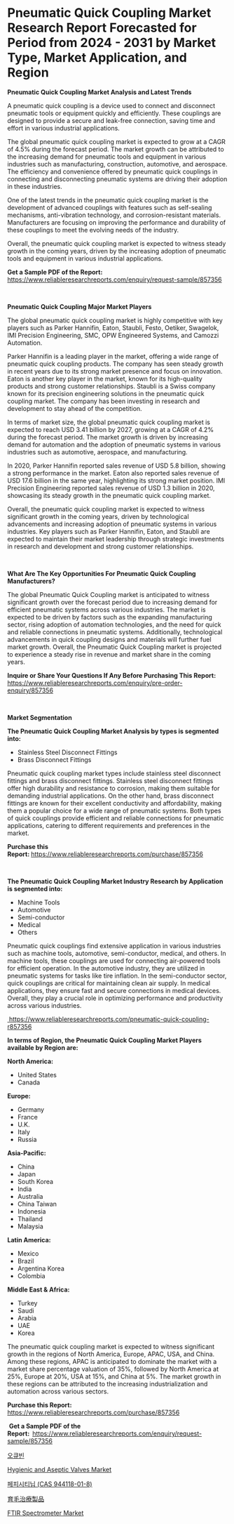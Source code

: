 <p><h1>Pneumatic Quick Coupling Market Research Report Forecasted for Period from 2024 -  2031 by Market Type, Market Application, and Region</h1></p><p><strong>Pneumatic Quick Coupling Market Analysis and Latest Trends</strong></p>
<p><p>A pneumatic quick coupling is a device used to connect and disconnect pneumatic tools or equipment quickly and efficiently. These couplings are designed to provide a secure and leak-free connection, saving time and effort in various industrial applications.</p><p>The global pneumatic quick coupling market is expected to grow at a CAGR of 4.5% during the forecast period. The market growth can be attributed to the increasing demand for pneumatic tools and equipment in various industries such as manufacturing, construction, automotive, and aerospace. The efficiency and convenience offered by pneumatic quick couplings in connecting and disconnecting pneumatic systems are driving their adoption in these industries.</p><p>One of the latest trends in the pneumatic quick coupling market is the development of advanced couplings with features such as self-sealing mechanisms, anti-vibration technology, and corrosion-resistant materials. Manufacturers are focusing on improving the performance and durability of these couplings to meet the evolving needs of the industry.</p><p>Overall, the pneumatic quick coupling market is expected to witness steady growth in the coming years, driven by the increasing adoption of pneumatic tools and equipment in various industrial applications.</p></p>
<p><strong>Get a Sample PDF of the Report:&nbsp;</strong> <a href="https://www.reliableresearchreports.com/enquiry/request-sample/857356">https://www.reliableresearchreports.com/enquiry/request-sample/857356</a></p>
<p>&nbsp;</p>
<p><strong>Pneumatic Quick Coupling Major Market Players</strong></p>
<p><p>The global pneumatic quick coupling market is highly competitive with key players such as Parker Hannifin, Eaton, Staubli, Festo, Oetiker, Swagelok, IMI Precision Engineering, SMC, OPW Engineered Systems, and Camozzi Automation. </p><p>Parker Hannifin is a leading player in the market, offering a wide range of pneumatic quick coupling products. The company has seen steady growth in recent years due to its strong market presence and focus on innovation. Eaton is another key player in the market, known for its high-quality products and strong customer relationships. Staubli is a Swiss company known for its precision engineering solutions in the pneumatic quick coupling market. The company has been investing in research and development to stay ahead of the competition.</p><p>In terms of market size, the global pneumatic quick coupling market is expected to reach USD 3.41 billion by 2027, growing at a CAGR of 4.2% during the forecast period. The market growth is driven by increasing demand for automation and the adoption of pneumatic systems in various industries such as automotive, aerospace, and manufacturing.</p><p>In 2020, Parker Hannifin reported sales revenue of USD 5.8 billion, showing a strong performance in the market. Eaton also reported sales revenue of USD 17.6 billion in the same year, highlighting its strong market position. IMI Precision Engineering reported sales revenue of USD 1.3 billion in 2020, showcasing its steady growth in the pneumatic quick coupling market. </p><p>Overall, the pneumatic quick coupling market is expected to witness significant growth in the coming years, driven by technological advancements and increasing adoption of pneumatic systems in various industries. Key players such as Parker Hannifin, Eaton, and Staubli are expected to maintain their market leadership through strategic investments in research and development and strong customer relationships.</p></p>
<p>&nbsp;</p>
<p><strong>What Are The Key Opportunities For Pneumatic Quick Coupling Manufacturers?</strong></p>
<p><p>The global Pneumatic Quick Coupling market is anticipated to witness significant growth over the forecast period due to increasing demand for efficient pneumatic systems across various industries. The market is expected to be driven by factors such as the expanding manufacturing sector, rising adoption of automation technologies, and the need for quick and reliable connections in pneumatic systems. Additionally, technological advancements in quick coupling designs and materials will further fuel market growth. Overall, the Pneumatic Quick Coupling market is projected to experience a steady rise in revenue and market share in the coming years.</p></p>
<p><strong>Inquire or Share Your Questions If Any Before Purchasing This Report:</strong> <a href="https://www.reliableresearchreports.com/enquiry/pre-order-enquiry/857356">https://www.reliableresearchreports.com/enquiry/pre-order-enquiry/857356</a></p>
<p>&nbsp;</p>
<p><strong>Market Segmentation</strong></p>
<p><strong>The Pneumatic Quick Coupling Market Analysis by types is segmented into:</strong></p>
<p><ul><li>Stainless Steel Disconnect Fittings</li><li>Brass Disconnect Fittings</li></ul></p>
<p><p>Pneumatic quick coupling market types include stainless steel disconnect fittings and brass disconnect fittings. Stainless steel disconnect fittings offer high durability and resistance to corrosion, making them suitable for demanding industrial applications. On the other hand, brass disconnect fittings are known for their excellent conductivity and affordability, making them a popular choice for a wide range of pneumatic systems. Both types of quick couplings provide efficient and reliable connections for pneumatic applications, catering to different requirements and preferences in the market.</p></p>
<p><strong>Purchase this Report:&nbsp;</strong><a href="https://www.reliableresearchreports.com/purchase/857356">https://www.reliableresearchreports.com/purchase/857356</a></p>
<p>&nbsp;</p>
<p><strong>The Pneumatic Quick Coupling Market Industry Research by Application is segmented into:</strong></p>
<p><ul><li>Machine Tools</li><li>Automotive</li><li>Semi-conductor</li><li>Medical</li><li>Others</li></ul></p>
<p><p>Pneumatic quick couplings find extensive application in various industries such as machine tools, automotive, semi-conductor, medical, and others. In machine tools, these couplings are used for connecting air-powered tools for efficient operation. In the automotive industry, they are utilized in pneumatic systems for tasks like tire inflation. In the semi-conductor sector, quick couplings are critical for maintaining clean air supply. In medical applications, they ensure fast and secure connections in medical devices. Overall, they play a crucial role in optimizing performance and productivity across various industries.</p></p>
<p><a href="https://www.reliableresearchreports.com/pneumatic-quick-coupling-r857356">&nbsp;https://www.reliableresearchreports.com/pneumatic-quick-coupling-r857356</a></p>
<p><strong>In terms of Region, the Pneumatic Quick Coupling Market Players available by Region are:</strong></p>
<p>
    <p> <strong> North America: </strong>
        <ul>
            <li>United States</li>
            <li>Canada</li>
        </ul>
        </p> 
    <p> <strong> Europe: </strong>
        <ul>
            <li>Germany</li>
            <li>France</li>
            <li>U.K.</li>
            <li>Italy</li>
            <li>Russia</li>
        </ul>
        </p> 
    <p> <strong> Asia-Pacific: </strong>
        <ul>
            <li>China</li>
            <li>Japan</li>
            <li>South Korea</li>
            <li>India</li>
            <li>Australia</li>
            <li>China Taiwan</li>
            <li>Indonesia</li>
            <li>Thailand</li>
            <li>Malaysia</li>
        </ul>
        </p> 
    <p> <strong> Latin America: </strong>
        <ul>
            <li>Mexico</li>
            <li>Brazil</li>
            <li>Argentina Korea</li>
            <li>Colombia</li>
        </ul>
        </p> 
    <p> <strong> Middle East & Africa: </strong>
        <ul>
            <li>Turkey</li>
            <li>Saudi</li>
            <li>Arabia</li>
            <li>UAE</li>
            <li>Korea</li>
        </ul>
    </p>
    </p>
<p><p>The pneumatic quick coupling market is expected to witness significant growth in the regions of North America, Europe, APAC, USA, and China. Among these regions, APAC is anticipated to dominate the market with a market share percentage valuation of 35%, followed by North America at 25%, Europe at 20%, USA at 15%, and China at 5%. The market growth in these regions can be attributed to the increasing industrialization and automation across various sectors.</p></p>
<p><strong>Purchase this Report: </strong><a href="https://www.reliableresearchreports.com/purchase/857356">https://www.reliableresearchreports.com/purchase/857356</a></p>
<p>&nbsp;<strong>Get a Sample PDF of the Report:&nbsp;&nbsp;</strong><a href="https://www.reliableresearchreports.com/enquiry/request-sample/857356">https://www.reliableresearchreports.com/enquiry/request-sample/857356</a></p>
<p><strong></strong></p>
<p><p><a href="https://github.com/TobyKub4685/Market-Research-Report-List-2/blob/main/4399646167536.md">오큐빈</a></p><p><a href="https://github.com/marthawweekle/Market-Research-Report-List-1/blob/main/hygienic-and-aseptic-valves-market.md">Hygienic and Aseptic Valves Market</a></p><p><a href="https://github.com/mpodehpw07370073/Market-Research-Report-List-2/blob/main/5154506167535.md">페피시티닙 (CAS 944118-01-8)</a></p><p><a href="https://github.com/KenyonJohns/Market-Research-Report-List-1/blob/main/8636508156581.md">育毛治療製品</a></p><p><a href="https://github.com/HenrietteMills1/Market-Research-Report-List-1/blob/main/ftir-spectrometer-market.md">FTIR Spectrometer Market</a></p></p>